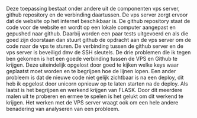 Deze toepassing bestaat onder andere uit de componenten vps server, github repository en de verbinding daartussen. De vps server zorgt ervoor dat de website op het internet beschikbaar is. De github repository staat de code voor de website en wordt op een lokale computer aangepast en gepushed naar github. Daarbij worden een paar tests uitgevoerd en als die goed zijn doorstaan dan stuurt github de opdracht aan de vps server om de code naar de vps te sturen. De verbinding tussen de github server en de vps server is beveiligd dmv de SSH sleutels. 
De drie problemen die ik tegen ben gekomen is het een goede verbinding tussen de VPS en Github te krijgen. Deze uiteindelijk opgelost door goed te kijken welke keys waar geplaatst moet worden en te begrijpen hoe de lijnen lopen. Een ander probleem is dat de nieuwe code niet gelijk zichtbaar is na een deploy, dit heb ik opgelost door unicorn opnieuw op te laten starten na de deploy. Als laatst is het begrijpen en werkend krijgen van FLASK. Door dit meerdere malen uit te proberen en ermee te spelen is het gelukt om dit werkend te krijgen. Het werken met de VPS server vraagt ook om een hele andere benadering van analyseren van een probleem. 